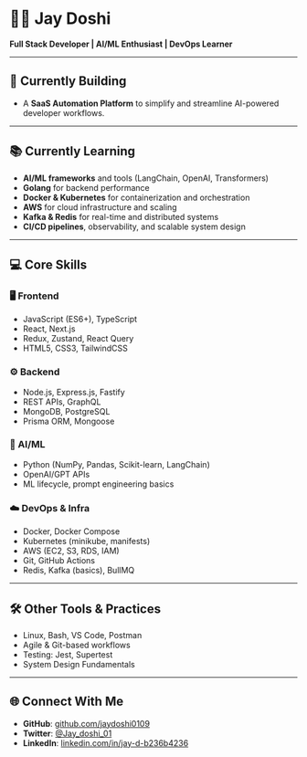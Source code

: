 # 👨‍💻 Jay Doshi

**Full Stack Developer | AI/ML Enthusiast | DevOps Learner**

---

## 🚀 Currently Building

- A **SaaS Automation Platform** to simplify and streamline AI-powered developer workflows.

---

## 📚 Currently Learning

- **AI/ML frameworks** and tools (LangChain, OpenAI, Transformers)
- **Golang** for backend performance
- **Docker & Kubernetes** for containerization and orchestration
- **AWS** for cloud infrastructure and scaling
- **Kafka & Redis** for real-time and distributed systems
- **CI/CD pipelines**, observability, and scalable system design

---

## 💻 Core Skills

### 🖥️ Frontend

- JavaScript (ES6+), TypeScript
- React, Next.js
- Redux, Zustand, React Query
- HTML5, CSS3, TailwindCSS

### ⚙️ Backend

- Node.js, Express.js, Fastify
- REST APIs, GraphQL
- MongoDB, PostgreSQL
- Prisma ORM, Mongoose

### 🧠 AI/ML

- Python (NumPy, Pandas, Scikit-learn, LangChain)
- OpenAI/GPT APIs
- ML lifecycle, prompt engineering basics

### ☁️ DevOps & Infra

- Docker, Docker Compose
- Kubernetes (minikube, manifests)
- AWS (EC2, S3, RDS, IAM)
- Git, GitHub Actions
- Redis, Kafka (basics), BullMQ

---

## 🛠️ Other Tools & Practices

- Linux, Bash, VS Code, Postman
- Agile & Git-based workflows
- Testing: Jest, Supertest
- System Design Fundamentals

---

## 🌐 Connect With Me

- **GitHub**: [github.com/jaydoshi0109](https://github.com/jaydoshi0109)
- **Twitter**: [@Jay_doshi_01](https://twitter.com/Jay_doshi_01)
- **LinkedIn**: [linkedin.com/in/jay-d-b236b4236](https://linkedin.com/in/jay-d-b236b4236)
